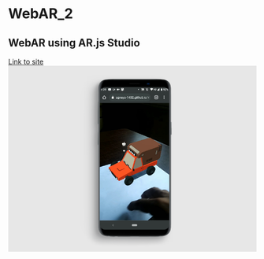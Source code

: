 # WebAR_2
## WebAR using AR.js Studio 
[Link to site](https://agneya-1402.github.io/WebAR_2/)
![Cube](ScreenShot_2.png)
